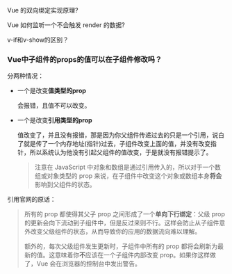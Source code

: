 Vue 的双向绑定实现原理?

Vue 如何监听一个不会触发 render 的数据?

v-if和v-show的区别？







### Vue中子组件的props的值可以在子组件修改吗？

分两种情况：

* 一个是改变**值类型的prop**

  会报错，且值不可以改变。

* 一个是改变**引用类型的prop**

  值改变了，并且没有报错，那是因为你父组件传递过去的只是一个引用，说白了就是传了一个内存地址(指针)过去，子组件改变上面的值，并没有改变指针，所以系统认为他没有引起父组件的值改变，于是就没有报错提示了。
  
  > 注意在 JavaScript 中对象和数组是通过引用传入的，所以对于一个数组或对象类型的 prop 来说，在子组件中改变这个对象或数组本身**将会**影响到父组件的状态。

引用官网的原话：

> 所有的 prop 都使得其父子 prop 之间形成了一个**单向下行绑定**：父级 prop 的更新会向下流动到子组件中，但是反过来则不行。这样会防止从子组件意外改变父级组件的状态，从而导致你的应用的数据流向难以理解。
>
> 额外的，每次父级组件发生更新时，子组件中所有的 prop 都将会刷新为最新的值。这意味着你**不**应该在一个子组件内部改变 prop。如果你这样做了，Vue 会在浏览器的控制台中发出警告。



